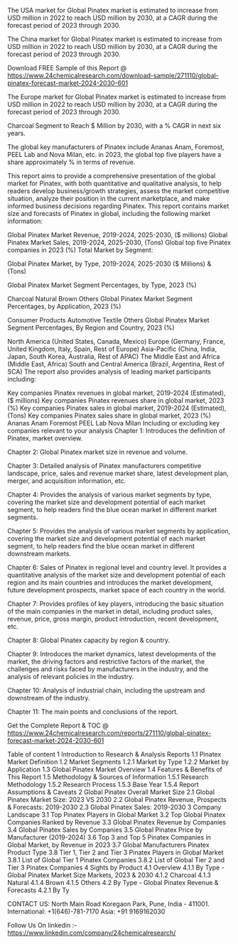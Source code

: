 The USA market for Global Pinatex market is estimated to increase from USD million in 2022 to reach USD million by 2030, at a CAGR during the forecast period of 2023 through 2030.

The China market for Global Pinatex market is estimated to increase from USD million in 2022 to reach USD million by 2030, at a CAGR during the forecast period of 2023 through 2030.

Download FREE Sample of this Report @ https://www.24chemicalresearch.com/download-sample/271110/global-pinatex-forecast-market-2024-2030-601

The Europe market for Global Pinatex market is estimated to increase from USD million in 2022 to reach USD million by 2030, at a CAGR during the forecast period of 2023 through 2030.

Charcoal Segment to Reach $ Million by 2030, with a % CAGR in next six years.

The global key manufacturers of Pinatex include Ananas Anam, Foremost, PEEL Lab and Nova Milan, etc. in 2023, the global top five players have a share approximately % in terms of revenue.

This report aims to provide a comprehensive presentation of the global market for Pinatex, with both quantitative and qualitative analysis, to help readers develop business/growth strategies, assess the market competitive situation, analyze their position in the current marketplace, and make informed business decisions regarding Pinatex. This report contains market size and forecasts of Pinatex in global, including the following market information:

Global Pinatex Market Revenue, 2019-2024, 2025-2030, ($ millions)
Global Pinatex Market Sales, 2019-2024, 2025-2030, (Tons)
Global top five Pinatex companies in 2023 (%)
Total Market by Segment:

Global Pinatex Market, by Type, 2019-2024, 2025-2030 ($ Millions) & (Tons)

Global Pinatex Market Segment Percentages, by Type, 2023 (%)

Charcoal
Natural
Brown
Others
Global Pinatex Market Segment Percentages, by Application, 2023 (%)

Consumer Products
Automotive
Textile
Others
Global Pinatex Market Segment Percentages, By Region and Country, 2023 (%)

North America (United States, Canada, Mexico)
Europe (Germany, France, United Kingdom, Italy, Spain, Rest of Europe)
Asia-Pacific (China, India, Japan, South Korea, Australia, Rest of APAC)
The Middle East and Africa (Middle East, Africa)
South and Central America (Brazil, Argentina, Rest of SCA)
The report also provides analysis of leading market participants including:

Key companies Pinatex revenues in global market, 2019-2024 (Estimated), ($ millions)
Key companies Pinatex revenues share in global market, 2023 (%)
Key companies Pinatex sales in global market, 2019-2024 (Estimated), (Tons)
Key companies Pinatex sales share in global market, 2023 (%)
Ananas Anam
Foremost
PEEL Lab
Nova Milan
Including or excluding key companies relevant to your analysis
Chapter 1: Introduces the definition of Pinatex, market overview.

Chapter 2: Global Pinatex market size in revenue and volume.

Chapter 3: Detailed analysis of Pinatex manufacturers competitive landscape, price, sales and revenue market share, latest development plan, merger, and acquisition information, etc.

Chapter 4: Provides the analysis of various market segments by type, covering the market size and development potential of each market segment, to help readers find the blue ocean market in different market segments.

Chapter 5: Provides the analysis of various market segments by application, covering the market size and development potential of each market segment, to help readers find the blue ocean market in different downstream markets.

Chapter 6: Sales of Pinatex in regional level and country level. It provides a quantitative analysis of the market size and development potential of each region and its main countries and introduces the market development, future development prospects, market space of each country in the world.

Chapter 7: Provides profiles of key players, introducing the basic situation of the main companies in the market in detail, including product sales, revenue, price, gross margin, product introduction, recent development, etc.

Chapter 8: Global Pinatex capacity by region & country.

Chapter 9: Introduces the market dynamics, latest developments of the market, the driving factors and restrictive factors of the market, the challenges and risks faced by manufacturers in the industry, and the analysis of relevant policies in the industry.

Chapter 10: Analysis of industrial chain, including the upstream and downstream of the industry.

Chapter 11: The main points and conclusions of the report.

Get the Complete Report & TOC @ https://www.24chemicalresearch.com/reports/271110/global-pinatex-forecast-market-2024-2030-601

Table of content
1 Introduction to Research & Analysis Reports
1.1 Pinatex Market Definition
1.2 Market Segments
1.2.1 Market by Type
1.2.2 Market by Application
1.3 Global Pinatex Market Overview
1.4 Features & Benefits of This Report
1.5 Methodology & Sources of Information
1.5.1 Research Methodology
1.5.2 Research Process
1.5.3 Base Year
1.5.4 Report Assumptions & Caveats
2 Global Pinatex Overall Market Size
2.1 Global Pinatex Market Size: 2023 VS 2030
2.2 Global Pinatex Revenue, Prospects & Forecasts: 2019-2030
2.3 Global Pinatex Sales: 2019-2030
3 Company Landscape
3.1 Top Pinatex Players in Global Market
3.2 Top Global Pinatex Companies Ranked by Revenue
3.3 Global Pinatex Revenue by Companies
3.4 Global Pinatex Sales by Companies
3.5 Global Pinatex Price by Manufacturer (2019-2024)
3.6 Top 3 and Top 5 Pinatex Companies in Global Market, by Revenue in 2023
3.7 Global Manufacturers Pinatex Product Type
3.8 Tier 1, Tier 2 and Tier 3 Pinatex Players in Global Market
3.8.1 List of Global Tier 1 Pinatex Companies
3.8.2 List of Global Tier 2 and Tier 3 Pinatex Companies
4 Sights by Product
4.1 Overview
4.1.1 By Type - Global Pinatex Market Size Markets, 2023 & 2030
4.1.2 Charcoal
4.1.3 Natural
4.1.4 Brown
4.1.5 Others
4.2 By Type - Global Pinatex Revenue & Forecasts
4.2.1 By Ty

CONTACT US:
North Main Road Koregaon Park, Pune, India - 411001.
International: +1(646)-781-7170
Asia: +91 9169162030

Follow Us On linkedin :- https://www.linkedin.com/company/24chemicalresearch/
